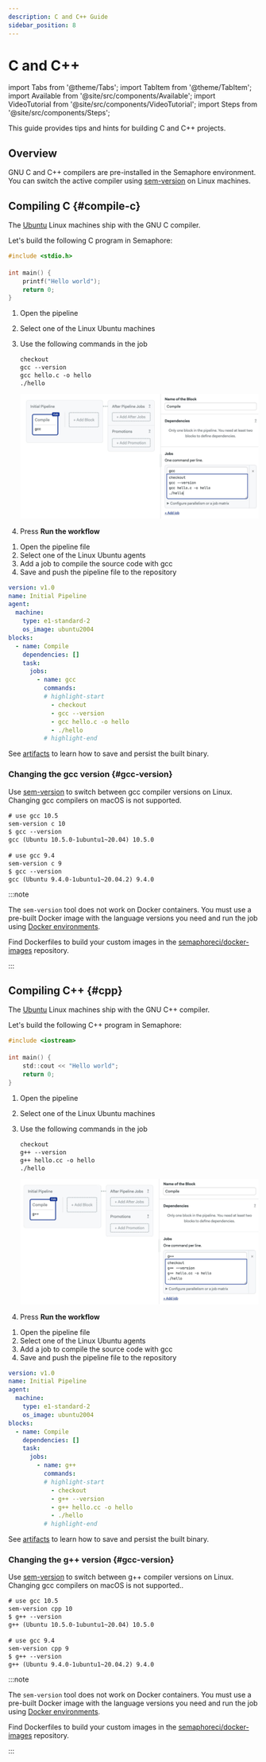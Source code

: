 ```yaml
---
description: C and C++ Guide
sidebar_position: 8
---
```


# C and C++

import Tabs from '@theme/Tabs';
import TabItem from '@theme/TabItem';
import Available from '@site/src/components/Available';
import VideoTutorial from '@site/src/components/VideoTutorial';
import Steps from '@site/src/components/Steps';

This guide provides tips and hints for building C and C++ projects.

## Overview

GNU C and C++ compilers are pre-installed in the Semaphore environment. You can switch the active compiler using [sem-version](../../reference/toolbox#sem-version) on Linux machines.

## Compiling C {#compile-c}

The [Ubuntu](../../reference/machine-types#linux) Linux machines ship with the GNU C compiler.

Let's build the following C program in Semaphore:

```c title="hello.c"
#include <stdio.h>

int main() { 
    printf("Hello world"); 
    return 0; 
}
```

<Tabs groupId="editor-yaml">
<TabItem value="editor" label="Editor">

<Steps>

1. Open the pipeline
2. Select one of the Linux Ubuntu machines
3. Use the following commands in the job

    ```shell
    checkout
    gcc --version
    gcc hello.c -o hello
    ./hello
    ```
    ![Compiling C program](./img/compile-c.jpg)

4. Press **Run the workflow**

</Steps>

</TabItem>
<TabItem value="yaml" label="YAML">

<Steps>

1. Open the pipeline file
2. Select one of the Linux Ubuntu agents
3. Add a job to compile the source code with gcc
4. Save and push the pipeline file to the repository

```yaml
version: v1.0
name: Initial Pipeline
agent:
  machine:
    type: e1-standard-2
    os_image: ubuntu2004
blocks:
  - name: Compile
    dependencies: []
    task:
      jobs:
        - name: gcc
          commands:
          # highlight-start
            - checkout
            - gcc --version
            - gcc hello.c -o hello
            - ./hello
          # highlight-end
```

</Steps>

</TabItem>
</Tabs>

See [artifacts](../artifacts) to learn how to save and persist the built binary.

### Changing the gcc version {#gcc-version}

Use [sem-version](../../reference/toolbox#sem-version) to switch between gcc compiler versions on Linux. Changing gcc compilers on macOS is not supported.

```shell
# use gcc 10.5
sem-version c 10
$ gcc --version
gcc (Ubuntu 10.5.0-1ubuntu1~20.04) 10.5.0

# use gcc 9.4
sem-version c 9
$ gcc --version
gcc (Ubuntu 9.4.0-1ubuntu1~20.04.2) 9.4.0
```

:::note

The `sem-version` tool does not work on Docker containers. You must use a pre-built Docker image with the language versions you need and run the job using [Docker environments](../../using-semaphore/pipelines#docker-environments).

Find Dockerfiles to build your custom images in the [semaphoreci/docker-images](https://github.com/semaphoreci/docker-images) repository.

:::

## Compiling C++ {#cpp}

The [Ubuntu](../../reference/machine-types#linux) Linux machines ship with the GNU C++ compiler.

Let's build the following C++ program in Semaphore:

```c title="hello.cc"
#include <iostream>

int main() { 
    std::cout << "Hello world"; 
    return 0; 
}
```

<Tabs groupId="editor-yaml">
<TabItem value="editor" label="Editor">

<Steps>

1. Open the pipeline
2. Select one of the Linux Ubuntu machines
3. Use the following commands in the job

    ```shell
    checkout
    g++ --version
    g++ hello.cc -o hello
    ./hello
    ```
    ![Compiling C++ program](./img/compile-cpp.jpg)

4. Press **Run the workflow**

</Steps>

</TabItem>
<TabItem value="yaml" label="YAML">

<Steps>

1. Open the pipeline file
2. Select one of the Linux Ubuntu agents
3. Add a job to compile the source code with gcc
4. Save and push the pipeline file to the repository

```yaml
version: v1.0
name: Initial Pipeline
agent:
  machine:
    type: e1-standard-2
    os_image: ubuntu2004
blocks:
  - name: Compile
    dependencies: []
    task:
      jobs:
        - name: g++
          commands:
          # highlight-start
            - checkout
            - g++ --version
            - g++ hello.cc -o hello
            - ./hello
          # highlight-end
```

</Steps>

</TabItem>
</Tabs>

See [artifacts](../artifacts) to learn how to save and persist the built binary.

### Changing the g++ version {#gcc-version}

Use [sem-version](../../reference/toolbox#sem-version) to switch between g++ compiler versions on Linux. Changing gcc compilers on macOS is not supported..

```shell
# use gcc 10.5
sem-version cpp 10
$ g++ --version
g++ (Ubuntu 10.5.0-1ubuntu1~20.04) 10.5.0

# use gcc 9.4
sem-version cpp 9
$ g++ --version
g++ (Ubuntu 9.4.0-1ubuntu1~20.04.2) 9.4.0
```

:::note

The `sem-version` tool does not work on Docker containers. You must use a pre-built Docker image with the language versions you need and run the job using [Docker environments](../../using-semaphore/pipelines#docker-environments).

Find Dockerfiles to build your custom images in the [semaphoreci/docker-images](https://github.com/semaphoreci/docker-images) repository.

:::